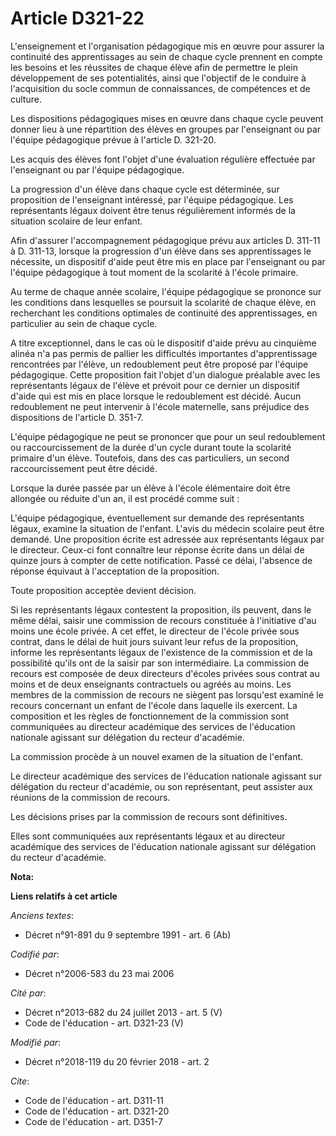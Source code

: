 # Article D321-22

L'enseignement et l'organisation pédagogique mis en œuvre pour assurer la continuité des apprentissages au sein de chaque
cycle prennent en compte les besoins et les réussites de chaque élève afin de permettre le plein développement de ses
potentialités, ainsi que l'objectif de le conduire à l'acquisition du socle commun de connaissances, de compétences et de
culture. 

Les dispositions pédagogiques mises en œuvre dans chaque cycle peuvent donner lieu à une répartition des élèves en groupes
par l'enseignant ou par l'équipe pédagogique prévue à l'article D. 321-20. 

Les acquis des élèves font l'objet d'une évaluation régulière effectuée par l'enseignant ou par l'équipe pédagogique. 

La progression d'un élève dans chaque cycle est déterminée, sur proposition de l'enseignant intéressé, par l'équipe
pédagogique. Les représentants légaux doivent être tenus régulièrement informés de la situation scolaire de leur enfant. 

Afin d'assurer l'accompagnement pédagogique prévu aux articles D. 311-11 à D. 311-13, lorsque la progression d'un élève dans
ses apprentissages le nécessite, un dispositif d'aide peut être mis en place par l'enseignant ou par l'équipe pédagogique à
tout moment de la scolarité à l'école primaire. 

Au terme de chaque année scolaire, l'équipe pédagogique se prononce sur les conditions dans lesquelles se poursuit la
scolarité de chaque élève, en recherchant les conditions optimales de continuité des apprentissages, en particulier au sein
de chaque cycle. 

A titre exceptionnel, dans le cas où le dispositif d'aide prévu au cinquième alinéa n'a pas permis de pallier les difficultés
importantes d'apprentissage rencontrées par l'élève, un redoublement peut être proposé par l'équipe pédagogique. Cette
proposition fait l'objet d'un dialogue préalable avec les représentants légaux de l'élève et prévoit pour ce dernier un
dispositif d'aide qui est mis en place lorsque le redoublement est décidé. Aucun redoublement ne peut intervenir à l'école
maternelle, sans préjudice des dispositions de l'article D. 351-7. 

L'équipe pédagogique ne peut se prononcer que pour un seul redoublement ou raccourcissement de la durée d'un cycle durant
toute la scolarité primaire d'un élève. Toutefois, dans des cas particuliers, un second raccourcissement peut être décidé. 

Lorsque la durée passée par un élève à l'école élémentaire doit être allongée ou réduite d'un an, il est procédé comme
suit : 

L'équipe pédagogique, éventuellement sur demande des représentants légaux, examine la situation de l'enfant. L'avis du
médecin scolaire peut être demandé. Une proposition écrite est adressée aux représentants légaux par le directeur. Ceux-ci
font connaître leur réponse écrite dans un délai de quinze jours à compter de cette notification. Passé ce délai, l'absence
de réponse équivaut à l'acceptation de la proposition. 

Toute proposition acceptée devient décision. 

Si les représentants légaux contestent la proposition, ils peuvent, dans le même délai, saisir une commission de recours
constituée à l'initiative d'au moins une école privée. A cet effet, le directeur de l'école privée sous contrat, dans le
délai de huit jours suivant leur refus de la proposition, informe les représentants légaux de l'existence de la commission et
de la possibilité qu'ils ont de la saisir par son intermédiaire. La commission de recours est composée de deux directeurs
d'écoles privées sous contrat au moins et de deux enseignants contractuels ou agréés au moins. Les membres de la commission
de recours ne siègent pas lorsqu'est examiné le recours concernant un enfant de l'école dans laquelle ils exercent. La
composition et les règles de fonctionnement de la commission sont communiquées au directeur académique des services de
l'éducation nationale agissant sur délégation du recteur d'académie. 

La commission procède à un nouvel examen de la situation de l'enfant. 

Le directeur académique des services de l'éducation nationale agissant sur délégation du recteur d'académie, ou son
représentant, peut assister aux réunions de la commission de recours. 

Les décisions prises par la commission de recours sont définitives. 

Elles sont communiquées aux représentants légaux et au directeur académique des services de l'éducation nationale agissant
sur délégation du recteur d'académie.

**Nota:**



**Liens relatifs à cet article**

_Anciens textes_:

  - Décret n°91-891 du 9 septembre 1991 - art. 6 (Ab)

_Codifié par_:

  - Décret n°2006-583 du 23 mai 2006

_Cité par_:

  - Décret n°2013-682 du 24 juillet 2013 - art. 5 (V)
  - Code de l'éducation - art. D321-23 (V)

_Modifié par_:

  - Décret n°2018-119 du 20 février 2018 - art. 2

_Cite_:

  - Code de l'éducation - art. D311-11
  - Code de l'éducation - art. D321-20
  - Code de l'éducation - art. D351-7
